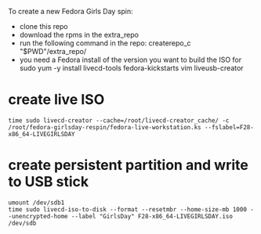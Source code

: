 To create a new Fedora Girls Day spin:

- clone this repo
- download the rpms in the extra_repo
- run the following command in the repo:
    createrepo_c "$PWD"/extra_repo/
- you need a Fedora install of the version you want to build the ISO for
    sudo yum -y install livecd-tools fedora-kickstarts vim liveusb-creator

# create live ISO
    time sudo livecd-creator --cache=/root/livecd-creator_cache/ -c /root/fedora-girlsday-respin/fedora-live-workstation.ks --fslabel=F28-x86_64-LIVEGIRLSDAY


# create persistent partition and write to USB stick
    umount /dev/sdb1
    time sudo livecd-iso-to-disk --format --resetmbr --home-size-mb 1000 --unencrypted-home --label "GirlsDay" F28-x86_64-LIVEGIRLSDAY.iso /dev/sdb
